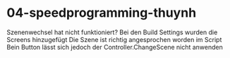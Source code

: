 # 04-speedprogramming-thuynh
Szenenwechsel hat nicht funktioniert?
Bei den Build Settings wurden die Screens hinzugefügt
Die Szene ist richtig angesprochen worden im Script
Bein Button lässt sich jedoch der Controller.ChangeScene nicht anwenden

